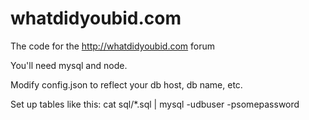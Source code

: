 # whatdidyoubid.com
The code for the http://whatdidyoubid.com forum

You'll need mysql and node.

Modify config.json to reflect your db host, db name, etc.

Set up tables like this: cat sql/*.sql | mysql -udbuser -psomepassword
